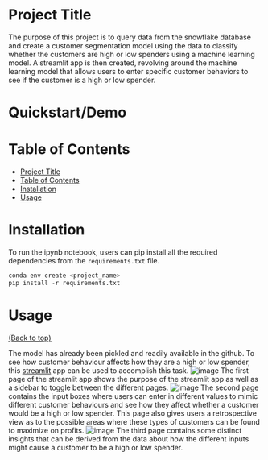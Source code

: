 # Project Title
The purpose of this project is to query data from the snowflake database and create a customer segmentation model using the data to classify whether the customers are high or low spenders using a machine learning model. A streamlit app is then created, revolving around the machine learning model that allows users to enter specific customer behaviors to see if the customer is a high or low spender.
# Quickstart/Demo

# Table of Contents

- [Project Title](#project-title)
- [Table of Contents](#table-of-contents)
- [Installation](#installation)
- [Usage](#usage)

# Installation
To run the ipynb notebook, users can pip install all the required dependencies from the ```requirements.txt``` file.
```py
conda env create <project_name>
pip install -r requirements.txt
```

# Usage
[(Back to top)](#table-of-contents)

The model has already been pickled and readily available in the github. To see how customer behaviour affects how they are a high or low spender, this [streamlit](https://appasgjevan-m6wynvdt6f62d3xd2x28em.streamlit.app/) app can be used to accomplish this task. 
![image](https://github.com/JevTeo123/streamlit_asg_Jevan/assets/123255675/59ce2195-9019-44d4-8990-78ca09ead525)
The first page of the streamlit app shows the purpose of the streamlit app as well as a sidebar to toggle between the different pages.
![image](https://github.com/JevTeo123/streamlit_asg_Jevan/assets/123255675/af16a723-3212-49cb-adfe-29b8f76bd1be)
The second page contains the input boxes where users can enter in different values to mimic different customer behaviours and see how they affect whether a customer would be a high or low spender. This page also gives users a retrospective view as to the possible areas where these types of customers can be found to maximize on profits.
![image](https://github.com/JevTeo123/streamlit_asg_Jevan/assets/123255675/8c558946-36c3-441b-bfd5-a4c9a6d4a7ba)
The third page contains some distinct insights that can be derived from the data about how the different inputs might cause a customer to be a high or low spender.

